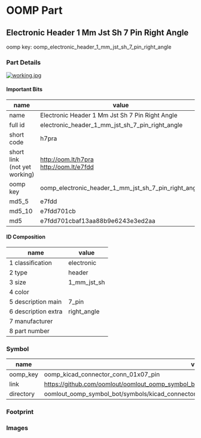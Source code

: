 # OOMP Part  
## Electronic Header 1 Mm Jst Sh 7 Pin Right Angle  
  
oomp key: oomp_electronic_header_1_mm_jst_sh_7_pin_right_angle  
  
### Part Details  
  
[![working.jpg](working_600.jpg)](working.jpg)  
  
#### Important Bits  
| name | value | 
| --- | --- | 
| name | Electronic Header 1 Mm Jst Sh 7 Pin Right Angle | 
| full id | electronic_header_1_mm_jst_sh_7_pin_right_angle | 
| short code | h7pra | 
| short link<br>(not yet working) | http://oom.lt/h7pra<br>http://oom.lt/e7fdd | 
| oomp key | oomp_electronic_header_1_mm_jst_sh_7_pin_right_angle | 
| md5_5 | e7fdd | 
| md5_10 | e7fdd701cb | 
| md5 | e7fdd701cbaf13aa88b9e6243e3ed2aa | 
#### ID Composition  
| name | value | 
| --- | --- | 
| 1 classification | electronic | 
| 2 type | header | 
| 3 size | 1_mm_jst_sh | 
| 4 color |  | 
| 5 description main | 7_pin | 
| 6 description extra | right_angle | 
| 7 manufacturer |  | 
| 8 part number |  | 
### Symbol  
| name | value | 
| --- | --- | 
| oomp_key | oomp_kicad_connector_conn_01x07_pin | 
| link | https://github.com/oomlout/oomlout_oomp_symbol_bot/tree/main/symbols/kicad_connector_conn_01x07_pin | 
| directory | oomlout_oomp_symbol_bot/symbols/kicad_connector_conn_01x07_pin//working/working.kicad_sym | 
### Footprint  
### Images  
